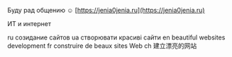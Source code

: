 Буду рад общению ☺ [https://jenia0jenia.ru](https://jenia0jenia.ru)

ИТ и интернет

ru созидание сайтов
ua створювати красиві сайти
en beautiful websites development
fr construire de beaux sites Web
ch 建立漂亮的网站